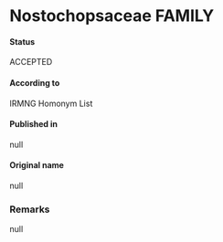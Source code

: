 Nostochopsaceae FAMILY
=======

#### Status
ACCEPTED

#### According to
IRMNG Homonym List

#### Published in
null

#### Original name
null

### Remarks
null